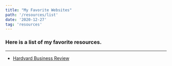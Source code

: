 ```yaml
---
title: "My Favorite Websites"
path: '/resources/list'
date: '2020-12-27'
tag: 'resources'
---
```


### Here is a list of my favorite resources.      

___
- [Hardvard Business Review](https://hbr.org/)